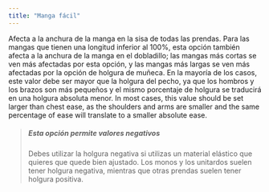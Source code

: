 ```yaml
---
title: "Manga fácil"
---
```


Afecta a la anchura de la manga en la sisa de todas las prendas. Para las mangas que tienen una longitud inferior al 100%, esta opción también afecta a la anchura de la manga en el dobladillo; las mangas más cortas se ven más afectadas por esta opción, y las mangas más largas se ven más afectadas por la opción de holgura de muñeca. En la mayoría de los casos, este valor debe ser mayor que la holgura del pecho, ya que los hombros y los brazos son más pequeños y el mismo porcentaje de holgura se traducirá en una holgura absoluta menor. In most cases, this value should be set larger than chest ease, as the shoulders and arms are smaller and the same percentage of ease will translate to a smaller absolute ease.

> ##### Esta opción permite valores negativos
> 
> Debes utilizar la holgura negativa si utilizas un material elástico que quieres que quede bien ajustado. Los monos y los unitardos suelen tener holgura negativa, mientras que otras prendas suelen tener holgura positiva.
